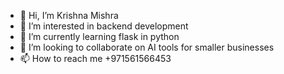 - 👋 Hi, I’m Krishna Mishra
- 👀 I’m interested in backend development
- 🌱 I’m currently learning flask in python
- 💞️ I’m looking to collaborate on AI tools for smaller businesses
- 📫 How to reach me +971561566453


<!---
krishnamishraaa/krishnamishraaa is a ✨ special ✨ repository because its `README.md` (this file) appears on your GitHub profile.
You can click the Preview link to take a look at your changes.
--->
